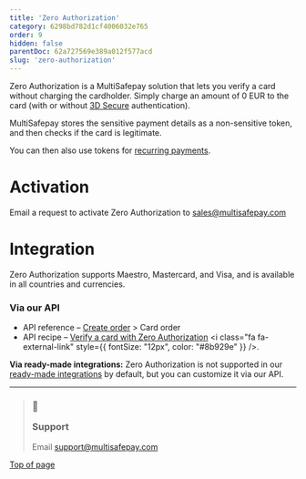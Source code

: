 ```yaml
---
title: 'Zero Authorization'
category: 6298bd782d1cf4006032e765
order: 9
hidden: false
parentDoc: 62a727569e389a012f577acd
slug: 'zero-authorization'
---
```

Zero Authorization is a MultiSafepay solution that lets you verify a card without charging the cardholder. Simply charge an amount of 0 EUR to the card (with or without [3D Secure](/docs/3ds2/) authentication).

MultiSafepay stores the sensitive payment details as a non-sensitive token, and then checks if the card is legitimate.

You can then also use tokens for [recurring payments](/docs/recurring-payments/).

# Activation

Email a request to activate Zero Authorization to [sales@multisafepay.com](mailto:sales@multisafepay.com)

# Integration

Zero Authorization supports Maestro, Mastercard, and Visa, and is available in all countries and currencies.

### Via our API

* API reference – [Create order](/reference/createorder/) > Card order
* API recipe – [Verify a card with Zero Authorization](https://docs.multisafepay.com/recipes/verify-a-card-with-zero-authorization) <i class="fa fa-external-link" style={{ fontSize: "12px", color: "#8b929e" }} />.

**Via ready-made integrations:** Zero Authorization is not supported in our [ready-made integrations](/docs/our-integrations/) by default, but you can customize it via our API.<br />

***

<blockquote class="callout callout_info">
    <h3 class="callout-heading false">
        <span class="callout-icon">💬</span>
        <p>Support</p>
    </h3>
    <p>Email <a href="mailto:support@multisafepay.com">support@multisafepay.com</a></p>
</blockquote>

[Top of page](#)